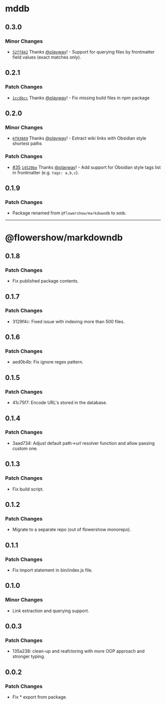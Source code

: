 # mddb

## 0.3.0

### Minor Changes

- [`52ff842`](https://github.com/datopian/markdowndb/commit/52ff8429cb0058f66f033b9ecdd180c854a00573) Thanks [@olayway](https://github.com/olayway)! - Support for querying files by frontmatter field values (exact matches only).

## 0.2.1

### Patch Changes

- [`1cc8bcc`](https://github.com/datopian/markdowndb/commit/1cc8bcc2b351f1ef83ee6e1cc30065ea48c10b2f) Thanks [@olayway](https://github.com/olayway)! - Fix missing build files in npm package

## 0.2.0

### Minor Changes

- [`6f93669`](https://github.com/datopian/markdowndb/commit/6f93669d748e7c7c4c5d72cf100f251a21603fe3) Thanks [@olayway](https://github.com/olayway)! - Extract wiki links with Obsidian style shortest paths

### Patch Changes

- [#35](https://github.com/datopian/markdowndb/pull/35) [`14520be`](https://github.com/datopian/markdowndb/commit/14520befd9bd8ca231904b44652fddbf25d7d464) Thanks [@olayway](https://github.com/olayway)! - Add support for Obsidian style tags list in frontmatter (e.g. `tags: a,b,c`).

## 0.1.9

### Patch Changes

- Package renamed from `@flowershow/markdowndb` to `mddb`.

---

# @flowershow/markdowndb

## 0.1.8

### Patch Changes

- Fix published package contents.

## 0.1.7

### Patch Changes

- 3129f4c: Fixed issue with indexing more than 500 files.

## 0.1.6

### Patch Changes

- aed0b4b: Fix ignore regex pattern.

## 0.1.5

### Patch Changes

- 41c75f7: Encode URL's stored in the database.

## 0.1.4

### Patch Changes

- 3aad734: Adjust default path->url resolver function and allow passing custom one.

## 0.1.3

### Patch Changes

- Fix build script.

## 0.1.2

### Patch Changes

- Migrate to a separate repo (out of flowershow monorepo).

## 0.1.1

### Patch Changes

- Fix import statement in bin/index.js file.

## 0.1.0

### Minor Changes

- Link extraction and querying support.

## 0.0.3

### Patch Changes

- 135a238: clean-up and reafctoring with more OOP approach and stronger typing.

## 0.0.2

### Patch Changes

- Fix \* export from package.
